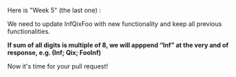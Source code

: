 Here is "Week 5" (the last one) :  

We need to update InfQixFoo with new functionality and keep all previous functionalities.

**If sum of all digits is multiple of 8, we will apppend “Inf” at the very and of response, e.g. (Inf; Qix; FooInf)**


Now it's time for your pull request! 

